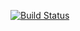 [![Build Status](https://travis-ci.org/awbauer/bu-slideshow-unit-testing.svg)](https://travis-ci.org/awbauer/bu-slideshow-unit-testing)
